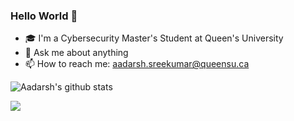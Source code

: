 ### Hello World 👋 

<!--
**AadarshSree/AadarshSree** is a ✨ _special_ ✨ repository because its `README.md` (this file) appears on your GitHub profile.
-->

- 🎓 I'm a Cybersecurity Master's Student at Queen's University
- 💬 Ask me about anything
- 📫 How to reach me: aadarsh.sreekumar@queensu.ca

![Aadarsh's github stats](https://github-readme-stats.vercel.app/api?username=aadarshSree&theme=great-gatsby&show_icons=true&bg_color=30,e96443,904e95&title_color=fff&text_color=fff)

![](https://storage.googleapis.com/gweb-uniblog-publish-prod/original_images/Dino_non-birthday_version.gif)

